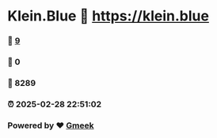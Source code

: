 # Klein.Blue :link: https://klein.blue 
### :page_facing_up: [9](https://klein.blue/tag.html) 
### :speech_balloon: 0 
### :hibiscus: 8289 
### :alarm_clock: 2025-02-28 22:51:02 
### Powered by :heart: [Gmeek](https://github.com/Meekdai/Gmeek)
